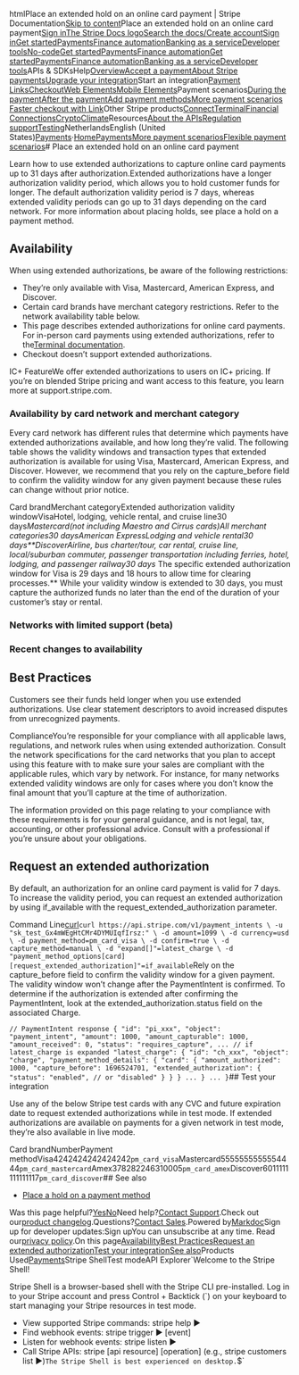htmlPlace an extended hold on an online card payment | Stripe Documentation[Skip to content](#main-content)Place an extended hold on an online card payment[Sign in](https://dashboard.stripe.com/login?redirect=https%3A%2F%2Fdocs.stripe.com%2Fpayments%2Fextended-authorization)[The Stripe Docs logo](/)[Search the docs/](#)[Create account](https://dashboard.stripe.com/register)[Sign in](https://dashboard.stripe.com/login?redirect=https%3A%2F%2Fdocs.stripe.com%2Fpayments%2Fextended-authorization)[Get started](/get-started)[Payments](/payments)[Finance automation](/finance-automation)[Banking as a service](/financial-services)[Developer tools](/development)[No-code](/no-code)[Get started](/get-started)[Payments](/payments)[Finance automation](/finance-automation)[](#)[Get started](/get-started)[Payments](/payments)[Finance automation](/finance-automation)[Banking as a service](/financial-services)[Developer tools](/development)[](#)APIs & SDKsHelp[Overview](/docs/payments)[Accept a payment](#)[About Stripe payments](#)[Upgrade your integration](/docs/payments/upgrades)Start an integration[Payment Links](#)[Checkout](#)[Web Elements](#)[Mobile Elements](#)Payment scenarios[During the payment](#)[After the payment](#)[Add payment methods](#)[More payment scenarios](#)
[Faster checkout with Link](#)Other Stripe products[Connect](#)[Terminal](#)[Financial Connections](#)[Crypto](#)[Climate](#)Resources[About the APIs](#)[Regulation support](#)[Testing](/docs/testing)NetherlandsEnglish (United States)[](#)[](#)[Payments](/payments)·[Home](/docs)[Payments](/docs/payments)[More payment scenarios](/docs/payments/more-payment-scenarios)[Flexible payment scenarios](/docs/payments/flexible-payments)# Place an extended hold on an online card payment

Learn how to use extended authorizations to capture online card payments up to 31 days after authorization.Extended authorizations have a longer authorization validity period, which allows you to hold customer funds for longer. The default authorization validity period is 7 days, whereas extended validity periods can go up to 31 days depending on the card network. For more information about placing holds, see place a hold on a payment method.

## Availability

When using extended authorizations, be aware of the following restrictions:

- They’re only available with Visa, Mastercard, American Express, and Discover.
- Certain card brands have merchant category restrictions. Refer to the network availability table below.
- This page describes extended authorizations for online card payments. For in-person card payments using extended authorizations, refer to the[Terminal documentation](/terminal/features/extended-authorizations).
- Checkout doesn’t support extended authorizations.

IC+ FeatureWe offer extended authorizations to users on IC+ pricing. If you’re on blended Stripe pricing and want access to this feature, you learn more at support.stripe.com.

### Availability by card network and merchant category

Every card network has different rules that determine which payments have extended authorizations available, and how long they’re valid. The following table shows the validity windows and transaction types that extended authorization is available for using Visa, Mastercard, American Express, and Discover. However, we recommend that you rely on the capture_before field to confirm the validity window for any given payment because these rules can change without prior notice.

Card brandMerchant categoryExtended authorization validity windowVisaHotel, lodging, vehicle rental, and cruise line30 days*Mastercard(not including Maestro and Cirrus cards)All merchant categories30 daysAmerican ExpressLodging and vehicle rental30 days**DiscoverAirline, bus charter/tour, car rental, cruise line, local/suburban commuter, passenger transportation including ferries, hotel, lodging, and passenger railway30 days* The specific extended authorization window for Visa is 29 days and 18 hours to allow time for clearing processes.** While your validity window is extended to 30 days, you must capture the authorized funds no later than the end of the duration of your customer’s stay or rental.

### Networks with limited support (beta)

### Recent changes to availability

## Best Practices

Customers see their funds held longer when you use extended authorizations. Use clear statement descriptors to avoid increased disputes from unrecognized payments.

ComplianceYou’re responsible for your compliance with all applicable laws, regulations, and network rules when using extended authorization. Consult the network specifications for the card networks that you plan to accept using this feature with to make sure your sales are compliant with the applicable rules, which vary by network. For instance, for many networks extended validity windows are only for cases where you don’t know the final amount that you’ll capture at the time of authorization.

The information provided on this page relating to your compliance with these requirements is for your general guidance, and is not legal, tax, accounting, or other professional advice. Consult with a professional if you’re unsure about your obligations.

## Request an extended authorization

By default, an authorization for an online card payment is valid for 7 days. To increase the validity period, you can request an extended authorization by using if_available with the request_extended_authorization parameter.

Command Line[curl](#)`curl https://api.stripe.com/v1/payment_intents \
  -u "sk_test_Gx4mWEgHtCMr4DYMUIqfIrsz:" \
  -d amount=1099 \
  -d currency=usd \
  -d payment_method=pm_card_visa \
  -d confirm=true \
  -d capture_method=manual \
  -d "expand[]"=latest_charge \
  -d "payment_method_options[card][request_extended_authorization]"=if_available`Rely on the capture_before field to confirm the validity window for a given payment. The validity window won’t change after the PaymentIntent is confirmed. To determine if the authorization is extended after confirming the PaymentIntent, look at the extended_authorization.status field on the associated Charge.

`// PaymentIntent response
{
  "id": "pi_xxx",
  "object": "payment_intent",
  "amount": 1000,
  "amount_capturable": 1000,
  "amount_received": 0,
  "status": "requires_capture",
  ...
  // if latest_charge is expanded
  "latest_charge": {
      "id": "ch_xxx",
      "object": "charge",
      "payment_method_details": {
        "card": {
          "amount_authorized": 1000,
          "capture_before": 1696524701,
          "extended_authorization": {
              "status": "enabled", // or "disabled"
          }
        }
      }
      ...
    }
  ...
}`## Test your integration

Use any of the below Stripe test cards with any CVC and future expiration date to request extended authorizations while in test mode. If extended authorizations are available on payments for a given network in test mode, they’re also available in live mode.

Card brandNumberPayment methodVisa4242424242424242`pm_card_visa`Mastercard5555555555554444`pm_card_mastercard`Amex378282246310005`pm_card_amex`Discover6011111111111117`pm_card_discover`## See also

- [Place a hold on a payment method](/payments/place-a-hold-on-a-payment-method)

Was this page helpful?[Yes](#)[No](#)Need help?[Contact Support](https://support.stripe.com/).Check out our[product changelog](https://stripe.com/blog/changelog).Questions?[Contact Sales](https://stripe.com/contact/sales).Powered by[Markdoc](https://markdoc.dev)Sign up for developer updates:Sign upYou can unsubscribe at any time. Read our[privacy policy](https://stripe.com/privacy).On this page[Availability](#availability)[Best Practices](#best-practices)[Request an extended authorization](#request-an-extended-authorization)[Test your integration](#test-your-integration)[See also](#see-also)Products Used[Payments](/payments)Stripe ShellTest modeAPI Explorer[](https://stripe.com/docs/stripe-cli#install)`Welcome to the Stripe Shell!

Stripe Shell is a browser-based shell with the Stripe CLI pre-installed. Log in to your
Stripe account and press Control + Backtick (`) on your keyboard to start managing your Stripe
resources in test mode.

- View supported Stripe commands: stripe help ▶️
- Find webhook events: stripe trigger ▶️ [event]
- Listen for webhook events: stripe listen ▶
- Call Stripe APIs: stripe [api resource] [operation] (e.g., stripe customers list ▶️)`The Stripe Shell is best experienced on desktop.`$`